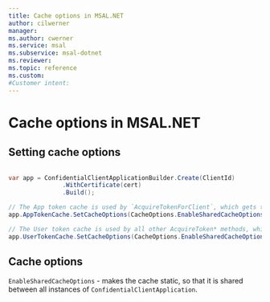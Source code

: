 ```yaml
---
title: Cache options in MSAL.NET
author: cilwerner
manager: 
ms.author: cwerner
ms.service: msal
ms.subservice: msal-dotnet
ms.reviewer: 
ms.topic: reference
ms.custom: 
#Customer intent: 
---
```


# Cache options in MSAL.NET

## Setting cache options

```csharp

var app = ConfidentialClientApplicationBuilder.Create(ClientId)
               .WithCertificate(cert)                                                               
               .Build();

// The App token cache is used by `AcquireTokenForClient`, which gets tokens on behalf of service principals
app.AppTokenCache.SetCacheOptions(CacheOptions.EnableSharedCacheOptions);

// The User token cache is used by all other AcquireToken* methods, which get tokens on behalf of users
app.UserTokenCache.SetCacheOptions(CacheOptions.EnableSharedCacheOptions);
```

## Cache options

`EnableSharedCacheOptions` - makes the cache static, so that it is shared between all instances of `ConfidentialClientApplication`.

